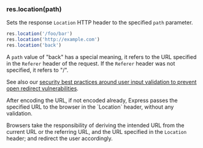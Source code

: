 <h3 id='res.location'>res.location(path)</h3>

Sets the response `Location` HTTP header to the specified `path` parameter.

```js
res.location('/foo/bar')
res.location('http://example.com')
res.location('back')
```

A `path` value of "back" has a special meaning, it refers to the URL specified in the `Referer` header of the request. If the `Referer` header was not specified, it refers to "/".

See also our [security best practices around user input validation to prevent open redirect vulnerabilities](http://expressjs.com/en/advanced/best-practice-security.html#prevent-open-redirects). 

<div class='doc-box doc-warn' markdown="1">
After encoding the URL, if not encoded already, Express passes the specified URL to the browser in the `Location` header,
without any validation.

Browsers take the responsibility of deriving the intended URL from the current URL
or the referring URL, and the URL specified in the `Location` header; and redirect the user accordingly.
</div>
